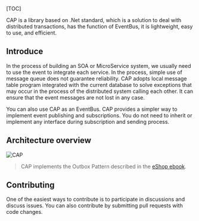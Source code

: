 [TOC]

CAP is a library based on .Net standard, which is a solution to deal with distributed transactions, has the function of EventBus, it is lightweight, easy to use, and efficient.

## Introduce

In the process of building an SOA or MicroService system, we usually need to use the event to integrate each service. In the process, simple use of message queue does not guarantee reliability. CAP adopts local message table program integrated with the current database to solve exceptions that may occur in the process of the distributed system calling each other. It can ensure that the event messages are not lost in any case.

You can also use CAP as an EventBus. CAP provides a simpler way to implement event publishing and subscriptions. You do not need to inherit or implement any interface during subscription and sending process.

## Architecture overview

![CAP](/content/projects/cap/assets/architecture-new.png)

> CAP implements the Outbox Pattern described in the [eShop ebook](https://docs.microsoft.com/en-us/dotnet/standard/microservices-architecture/multi-container-microservice-net-applications/subscribe-events#designing-atomicity-and-resiliency-when-publishing-to-the-event-bus).

## Contributing

One of the easiest ways to contribute is to participate in discussions and discuss issues. You can also contribute by submitting pull requests with code changes.

